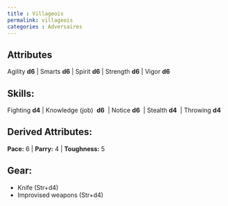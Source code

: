 ```yaml
---
title : Villageois
permalink: villageois
categories : Adversaires
---
```


## Attributes
Agility **d6** | Smarts **d6** | Spirit **d6** | Strength **d6** | Vigor **d6**

## Skills:
Fighting **d4** | Knowledge (job)  **d6**  | Notice **d6**  | Stealth **d4**  | Throwing **d4**

## Derived Attributes:
**Pace:** 6 | **Parry:** 4 | **Toughness:** 5

## Gear:
- Knife (Str+d4)
- Improvised weapons (Str+d4)
